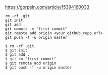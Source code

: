 https://gorpeln.com/article/15394160033

```
rm -rf .git
git init
git add .
git commit -m "first commit"
git remote add origin <your_github_repo_url>
git push -f -u origin master
```



```
$ rm -rf .git
$ git init
$ git add .
$ git cm "first commit"
$ git remote add origin
$ git push -f -u origin master
```


